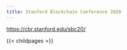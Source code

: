 ```yaml
---
title: Stanford Blockchain Conference 2020
---
```

https://cbr.stanford.edu/sbc20/

{{< childpages >}}
